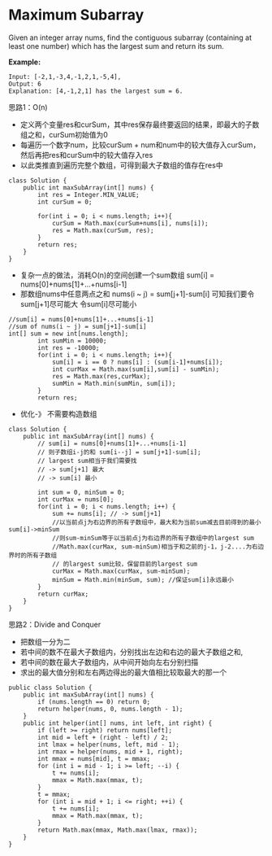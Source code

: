 # Maximum Subarray

Given an integer array nums, find the contiguous subarray (containing at least one number) which has the largest sum and return its sum.

**Example:**
```
Input: [-2,1,-3,4,-1,2,1,-5,4],
Output: 6
Explanation: [4,-1,2,1] has the largest sum = 6.
```

思路1：O(n)

* 定义两个变量res和curSum，其中res保存最终要返回的结果，即最大的子数组之和，curSum初始值为0
* 每遍历一个数字num，比较curSum + num和num中的较大值存入curSum，然后再把res和curSum中的较大值存入res
* 以此类推直到遍历完整个数组，可得到最大子数组的值存在res中

```
class Solution {
    public int maxSubArray(int[] nums) {
        int res = Integer.MIN_VALUE;
        int curSum = 0;
        
        for(int i = 0; i < nums.length; i++){
            curSum = Math.max(curSum+nums[i], nums[i]);
            res = Math.max(curSum, res);
        }
        return res;
    }
}
```

* 复杂一点的做法，消耗O(n)的空间创建一个sum数组 sum[i] = nums[0]+nums[1]+...+nums[i-1]
* 那数组nums中任意两点之和 nums(i ~ j) = sum[j+1]-sum[i]   可知我们要令sum[j+1]尽可能大 令sum[i]尽可能小

```
//sum[i] = nums[0]+nums[1]+...+nums[i-1]
//sum of nums(i ~ j) = sum[j+1]-sum[i]
int[] sum = new int[nums.length];
        int sumMin = 10000;
        int res = -10000;
        for(int i = 0; i < nums.length; i++){
            sum[i] = i == 0 ? nums[i] : (sum[i-1]+nums[i]);
            int curMax = Math.max(sum[i],sum[i] - sumMin);
            res = Math.max(res,curMax);
            sumMin = Math.min(sumMin, sum[i]);
        }
        return res;
```
* 优化-》 不需要构造数组
```
class Solution {
    public int maxSubArray(int[] nums) {
        // sum[i] = nums[0]+nums[1]+...+nums[i-1]
        // 则子数组i-j的和 sum[i--j] = sum[j+1]-sum[i];
        // largest sum相当于我们需要找
        // -> sum[j+1] 最大
        // -> sum[i] 最小

        int sum = 0, minSum = 0;
        int curMax = nums[0];
        for(int i = 0; i < nums.length; i++) {
            sum += nums[i]; // -> sum[j+1]
            //以当前点j为右边界的所有子数组中，最大和为当前sum减去目前得到的最小sum[i]->minSum
            //则sum-minSum等于以当前点j为右边界的所有子数组中的largest sum
            //Math.max(curMax, sum-minSum)相当于和之前的j-1，j-2....为右边界时的所有子数组
            // 的largest sum比较，保留目前的largest sum
            curMax = Math.max(curMax, sum-minSum);
            minSum = Math.min(minSum, sum); //保证sum[i]永远最小
        }
        return curMax;        
    }
}
```



思路2：Divide and Conquer

* 把数组一分为二
* 若中间的数不在最大子数组内，分别找出左边和右边的最大子数组之和,
* 若中间的数在最大子数组内，从中间开始向左右分别扫描
* 求出的最大值分别和左右两边得出的最大值相比较取最大的那一个


```
public class Solution {
    public int maxSubArray(int[] nums) {
        if (nums.length == 0) return 0;
        return helper(nums, 0, nums.length - 1);
    }
    public int helper(int[] nums, int left, int right) {
        if (left >= right) return nums[left];
        int mid = left + (right - left) / 2;
        int lmax = helper(nums, left, mid - 1);
        int rmax = helper(nums, mid + 1, right);
        int mmax = nums[mid], t = mmax;
        for (int i = mid - 1; i >= left; --i) {
            t += nums[i];
            mmax = Math.max(mmax, t);
        }
        t = mmax;
        for (int i = mid + 1; i <= right; ++i) {
            t += nums[i];
            mmax = Math.max(mmax, t);
        }
        return Math.max(mmax, Math.max(lmax, rmax));
    }
}
```


